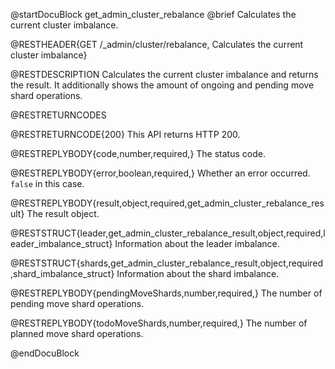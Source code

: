 @startDocuBlock get_admin_cluster_rebalance
@brief Calculates the current cluster imbalance.

@RESTHEADER{GET /_admin/cluster/rebalance, Calculates the current cluster imbalance}

@RESTDESCRIPTION
Calculates the current cluster imbalance and returns the result. 
It additionally shows the amount of ongoing and pending move shard operations.

@RESTRETURNCODES

@RESTRETURNCODE{200}
This API returns HTTP 200.

@RESTREPLYBODY{code,number,required,}
The status code.

@RESTREPLYBODY{error,boolean,required,}
Whether an error occurred. `false` in this case.

@RESTREPLYBODY{result,object,required,get_admin_cluster_rebalance_result}
The result object.

@RESTSTRUCT{leader,get_admin_cluster_rebalance_result,object,required,leader_imbalance_struct}
Information about the leader imbalance.

@RESTSTRUCT{shards,get_admin_cluster_rebalance_result,object,required,shard_imbalance_struct}
Information about the shard imbalance.

@RESTREPLYBODY{pendingMoveShards,number,required,}
The number of pending move shard operations.

@RESTREPLYBODY{todoMoveShards,number,required,}
The number of planned move shard operations.

@endDocuBlock
